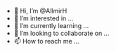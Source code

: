 - 👋 Hi, I’m @AllmirH
- 👀 I’m interested in ...
- 🌱 I’m currently learning ...
- 💞️ I’m looking to collaborate on ...
- 📫 How to reach me ...

<!---
AllmirH/AllmirH is a ✨ special ✨ repository because its `README.md` (this file) appears on your GitHub profile.
You can click the Preview link to take a look at your changes.
--->
